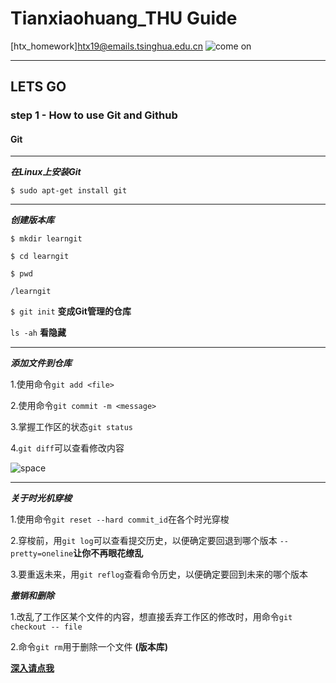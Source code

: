 # Tianxiaohuang_THU Guide

[htx_homework]htx19@emails.tsinghua.edu.cn
![come on](https://ss0.bdstatic.com/94oJfD_bAAcT8t7mm9GUKT-xh_/timg?image&quality=100&size=b4000_4000&sec=1568273440&di=75a4373c858699d873d1e76ffaf0be46&src=http://img4.duitang.com/uploads/item/201208/14/20120814135703_viTAi.thumb.700_0.jpeg)

---------------------

## **LETS GO**

### step 1 - How to use Git and Github

#### Git

---

***在Linux上安装Git***

`$ sudo apt-get install git`

---

***创建版本库***

`$ mkdir learngit`

`$ cd learngit`

`$ pwd`

`/learngit`

`$ git init` **变成Git管理的仓库**

`ls -ah` **看隐藏**

---

***添加文件到仓库***

1.使用命令`git add <file>`

2.使用命令`git commit -m <message>`

3.掌握工作区的状态`git status`

4.`git diff`可以查看修改内容

![space](https://www.liaoxuefeng.com/files/attachments/919020037470528/0)

---

***关于时光机穿梭***

1.使用命令`git reset --hard commit_id`在各个时光穿梭

2.穿梭前，用`git log`可以查看提交历史，以便确定要回退到哪个版本   `--pretty=oneline`**让你不再眼花缭乱**

3.要重返未来，用`git reflog`查看命令历史，以便确定要回到未来的哪个版本

***撤销和删除***

1.改乱了工作区某个文件的内容，想直接丢弃工作区的修改时，用命令`git checkout -- file`

2.命令`git rm`用于删除一个文件 **(版本库)**

[**深入请点我**](https://www.liaoxuefeng.com/wiki/896043488029600/896954848507552)
